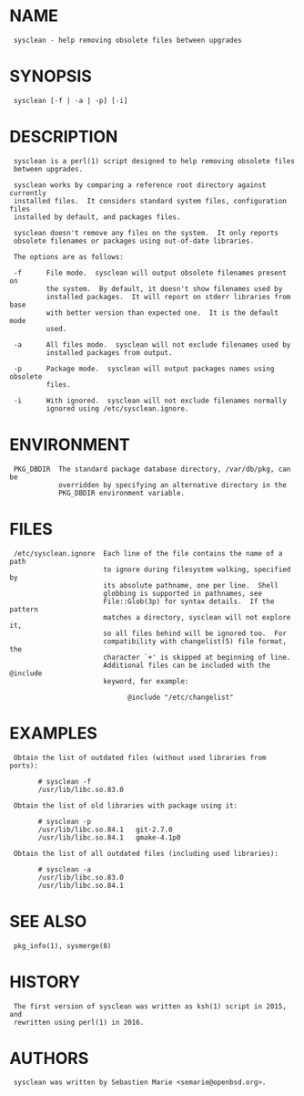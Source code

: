 
# NAME
     sysclean - help removing obsolete files between upgrades

# SYNOPSIS
     sysclean [-f | -a | -p] [-i]

# DESCRIPTION
     sysclean is a perl(1) script designed to help removing obsolete files
     between upgrades.

     sysclean works by comparing a reference root directory against currently
     installed files.  It considers standard system files, configuration files
     installed by default, and packages files.

     sysclean doesn't remove any files on the system.  It only reports
     obsolete filenames or packages using out-of-date libraries.

     The options are as follows:

     -f      File mode.  sysclean will output obsolete filenames present on
             the system.  By default, it doesn't show filenames used by
             installed packages.  It will report on stderr libraries from base
             with better version than expected one.  It is the default mode
             used.

     -a      All files mode.  sysclean will not exclude filenames used by
             installed packages from output.

     -p      Package mode.  sysclean will output packages names using obsolete
             files.

     -i      With ignored.  sysclean will not exclude filenames normally
             ignored using /etc/sysclean.ignore.

# ENVIRONMENT
     PKG_DBDIR  The standard package database directory, /var/db/pkg, can be
                overridden by specifying an alternative directory in the
                PKG_DBDIR environment variable.

# FILES
     /etc/sysclean.ignore  Each line of the file contains the name of a path
                           to ignore during filesystem walking, specified by
                           its absolute pathname, one per line.  Shell
                           globbing is supported in pathnames, see
                           File::Glob(3p) for syntax details.  If the pattern
                           matches a directory, sysclean will not explore it,
                           so all files behind will be ignored too.  For
                           compatibility with changelist(5) file format, the
                           character `+' is skipped at beginning of line.
                           Additional files can be included with the @include
                           keyword, for example:

                                 @include "/etc/changelist"

# EXAMPLES
     Obtain the list of outdated files (without used libraries from ports):

           # sysclean -f
           /usr/lib/libc.so.83.0

     Obtain the list of old libraries with package using it:

           # sysclean -p
           /usr/lib/libc.so.84.1   git-2.7.0
           /usr/lib/libc.so.84.1   gmake-4.1p0

     Obtain the list of all outdated files (including used libraries):

           # sysclean -a
           /usr/lib/libc.so.83.0
           /usr/lib/libc.so.84.1

# SEE ALSO
     pkg_info(1), sysmerge(8)

# HISTORY
     The first version of sysclean was written as ksh(1) script in 2015, and
     rewritten using perl(1) in 2016.

# AUTHORS
     sysclean was written by Sebastien Marie <semarie@openbsd.org>.

